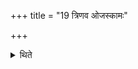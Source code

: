 +++
title = "19 त्रिणव ओजस्कामः"

+++

<details><summary>थिते</summary>

19. The Agniṣṭut with twenty-seven-versed-stoma is (to be performed) for one who desires power (the Agniṣṭut) 
</details>
